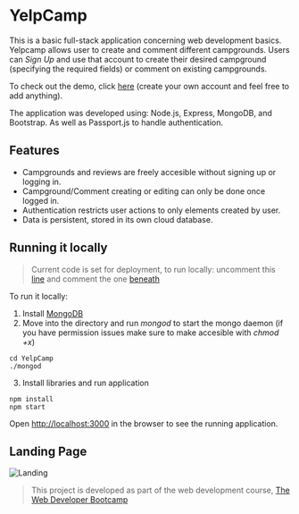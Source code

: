 # YelpCamp
This is a basic full-stack application concerning web development basics. Yelpcamp allows user to create and comment different campgrounds. Users can *Sign Up* and use that account to create their desired campground (specifying the required fields) or comment on existing campgrounds. 

To check out the demo, click [here](https://sleepy-reef-11207.herokuapp.com) (create your own account and feel free to add anything).

The application was developed using: Node.js, Express, MongoDB, and Bootstrap. As well as Passport.js to handle authentication.

## Features
* Campgrounds and reviews are freely accesible without signing up or logging in.
* Campground/Comment creating or editing can only be done once logged in.
* Authentication restricts user actions to only elements created by user.
* Data is persistent, stored in its own cloud database.

## Running it locally
> Current code is set for deployment, to run locally: uncomment this [line](https://github.com/RVS97/YelpCamp/blob/master/app.js#L18) and comment the one [beneath](https://github.com/RVS97/YelpCamp/blob/master/app.js#L19)

To run it locally:
1. Install [MongoDB](https://www.mongodb.com/)
2. Move into the directory and run *mongod* to start the mongo daemon (if you have permission issues make sure to make accesible with *chmod +x*)
```
cd YelpCamp
./mongod
```
3. Install libraries and run application
```
npm install
npm start
```

Open [http://localhost:3000](http://localhost:3000) in the browser to see the running application.

## Landing Page
![Landing](https://github.com/RVS97/YelpCamp/blob/master/Landing.PNG)

> This project is developed as part of the web development course, [The Web Developer Bootcamp](https://www.udemy.com/course/the-web-developer-bootcamp/)

